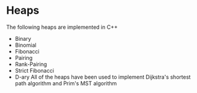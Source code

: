 # Heaps

The following heaps are implemented in C++
- Binary 
- Binomial
- Fibonacci 
- Pairing 
- Rank-Pairing 
- Strict Fibonacci
- D-ary
All of the heaps have been used to implement Dijkstra's shortest path algorithm and Prim's MST algorithm
